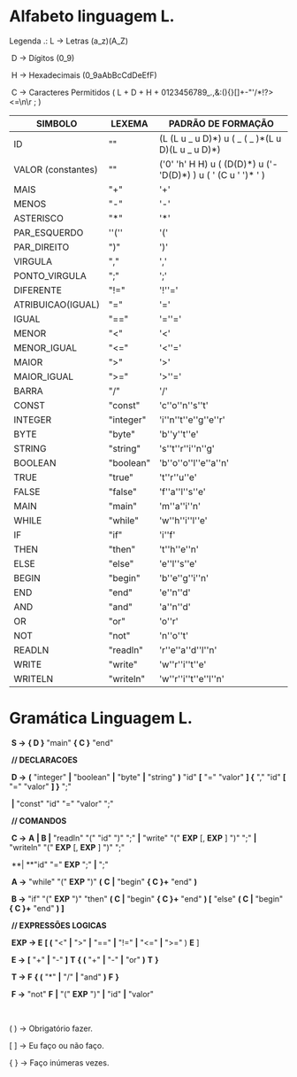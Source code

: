 # Alfabeto linguagem L.

Legenda .: L → Letras (a_z)(A_Z)

​					D → Dígitos (0_9)

​					H → Hexadecimais (0_9aAbBcCdDeEfF)

​					C → Caracteres Permitidos ( L + D + H +  0123456789_.,&:(){}[]+-\"\'/*!?><=\n\r ; )

| SIMBOLO            | LEXEMA    | PADRÃO DE FORMAÇÃO                                           |
| ------------------ | --------- | ------------------------------------------------------------ |
| ID                 | ""        | (L (L u _ u D)\*) u ( _ ( _ )\*(L u D)(L u _ u D)\*)         |
| VALOR (constantes) | ""        | ('0' 'h' H H) u ( (D(D)\*) u ('-'D(D)\*) ) u ( ' (C u ' ')* ' ) |
| MAIS               | "+"       | '+'                                                          |
| MENOS              | "-"       | '-'                                                          |
| ASTERISCO          | "*"       | '*'                                                          |
| PAR_ESQUERDO       | ''(''     | '('                                                          |
| PAR_DIREITO        | ")"       | ')'                                                          |
| VIRGULA            | ","       | ','                                                          |
| PONTO_VIRGULA      | ";"       | ';'                                                          |
| DIFERENTE          | "!="      | '!''='                                                       |
| ATRIBUICAO(IGUAL)  | "="       | '='                                                          |
| IGUAL              | "=="      | '=''='                                                       |
| MENOR              | "<"       | '<'                                                          |
| MENOR_IGUAL        | "<="      | '<''='                                                       |
| MAIOR              | ">"       | '>'                                                          |
| MAIOR_IGUAL        | ">="      | '>''='                                                       |
| BARRA              | "/"       | '/'                                                          |
| CONST              | "const"   | 'c''o''n''s''t'                                              |
| INTEGER            | "integer" | 'i''n''t''e''g''e''r'                                        |
| BYTE               | "byte"    | 'b''y''t''e'                                                 |
| STRING             | "string"  | 's''t''r''i''n''g'                                           |
| BOOLEAN            | "boolean" | 'b''o''o''l''e''a''n'                                        |
| TRUE               | "true"    | 't''r''u''e'                                                 |
| FALSE              | "false"   | 'f''a''l''s''e'                                              |
| MAIN               | "main"    | 'm''a''i''n'                                                 |
| WHILE              | "while"   | 'w''h''i''l''e'                                              |
| IF                 | "if"      | 'i''f'                                                       |
| THEN               | "then"    | 't''h''e''n'                                                 |
| ELSE               | "else"    | 'e''l''s''e'                                                 |
| BEGIN              | "begin"   | 'b''e''g''i''n'                                              |
| END                | "end"     | 'e''n''d'                                                    |
| AND                | "and"     | 'a''n''d'                                                    |
| OR                 | "or"      | 'o''r'                                                       |
| NOT                | "not"     | 'n''o''t'                                                    |
| READLN             | "readln"  | 'r''e''a''d''l''n'                                           |
| WRITE              | "write"   | 'w''r''i''t''e'                                              |
| WRITELN            | "writeln" | 'w''r''i''t''e''l''n'                                        |

# Gramática Linguagem L.

​         **S →** **{ D }** "main" **{ C }** "end"

​         **// DECLARACOES**

​         **D →**  **(** "integer" **|** "boolean" **|** "byte" **|** "string" **)** "id" **[** "=" "valor" **] {** "," "id" **[** "=" "valor" **] }** ";" 

​						**|** "const" "id" "=" "valor" ";"

​         **// COMANDOS**

​         **C →** **A** **| B |** "readln" "(" "id" ")" ";" **|** "write" "(" **EXP** [, **EXP** ] ")" ";" **|** "writeln" "(" **EXP** [, **EXP** ] ")" ";" 

​		   		  **| **"id" "=" **EXP** ";" **|** ";" 



​         **A →** "while" "(" **EXP** ")" **(** **C** **|** "begin" **{ C }+** "end" **)**

​         **B →** "if" "(" **EXP** ")" "then" **( C |** "begin" **{ C }+** "end" **) [** "else" **( C |** "begin" **{ C }+** "end" **) ]**

​         **// EXPRESSÕES LOGICAS**

​         **EXP → E** **[ (** "<" **|** ">" **|** "==" **|** "!=" **|** "<=" **|** ">=" ) **E** ] 

​         **E →** **[** "+" **|** "-" **]** **T** **{ (** "+" **|** "-" **|** "or" **)** **T** **}** 

​         **T → F** **{ (** "*" **|** "/" **|** "and" **)** **F** **}** 

​         **F →** "not" **F** **|** "(" **EXP** ")" **|** "id" **|** "valor"

​    

( ) → Obrigatório fazer.

[ ] → Eu faço ou não faço. 

{ } → Faço inúmeras vezes.
